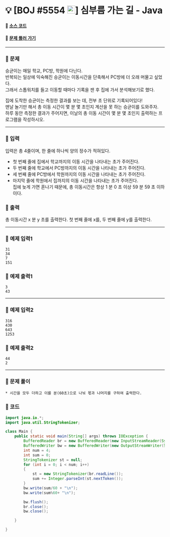  # 💡 [BOJ #5554 <img src="https://d2gd6pc034wcta.cloudfront.net/tier/1-a.svg" width="25" height="25">]  심부름 가는 길 - Java 
#### :link: [소스 코드](https://github.com/nexusgh12/Algorithm/blob/main/BOJ_1271/BOJ_1271.java)  
#### :link: [문제 풀러 가기](https://www.acmicpc.net/problem/1271)

***
### :seedling: 문제
승균이는 매일 학교, PC방, 학원에 다닌다.  
반복되는 일상에 익숙해진 승균이는 이동시간을 단축해서 PC방에 더 오래 머물고 싶었다.  
그래서 스톱워치를 들고 이동할 때마다 기록을 잰 후 집에 가서 분석해보기로 했다.  
 
집에 도착한 승균이는 측정한 결과를 보는 데, 전부 초 단위로 기록되어있다!  
맨날 놀기만 해서 총 이동 시간이 몇 분 몇 초인지 계산을 못 하는 승균이를 도와주자.  
하루 동안 측정한 결과가 주어지면, 이날의 총 이동 시간이 몇 분 몇 초인지 출력하는 프로그램을 작성하시오.  

***
### :seedling: 입력
입력은 총 4줄이며, 한 줄에 하나씩 양의 정수가 적혀있다.  

- 첫 번째 줄에 집에서 학교까지의 이동 시간을 나타내는 초가 주어진다.  
- 두 번째 줄에 학교에서 PC방까지의 이동 시간을 나타내는 초가 주어진다.  
- 세 번째 줄에 PC방에서 학원까지의 이동 시간을 나타내는 초가 주어진다.   
- 마지막 줄에 학원에서 집까지의 이동 시간을 나타내는 초가 주어진다.  
집에 늦게 가면 혼나기 때문에, 총 이동시간은 항상 1 분 0 초 이상 59 분 59 초 이하이다.  

### :seedling: 출력
총 이동시간 x 분 y 초를 출력한다. 첫 번째 줄에 x를, 두 번째 줄에 y를 출력한다.  


***

### :seedling: 예제 입력1
```
31
34
7
151
```

### :seedling: 예제 출력1
```
3
43
```

***

### :seedling: 예제 입력2
```
316
430
643
1253
```

### :seedling: 예제 출력2
```
44
2
```


***


### :seedling: 문제 풀이
    * 시간을 모두 더하고 이를 분(60초)으로 나눠 몫과 나머지를 구하여 출력한다.

### :seedling: 코드
```java
import java.io.*;
import java.util.StringTokenizer;

class Main {
    public static void main(String[] args) throws IOException {
        BufferedReader br = new BufferedReader(new InputStreamReader(System.in));
        BufferedWriter bw = new BufferedWriter(new OutputStreamWriter(System.out));
        int num = 4;
        int sum = 0;
        StringTokenizer st = null;
        for (int i = 0; i < num; i++)
        {
            st = new StringTokenizer(br.readLine());
            sum += Integer.parseInt(st.nextToken());
        }
        bw.write(sum/60 + "\n");
        bw.write(sum%60+ "\n");

        bw.flush();
        br.close();
        bw.close();

    }

}
```
